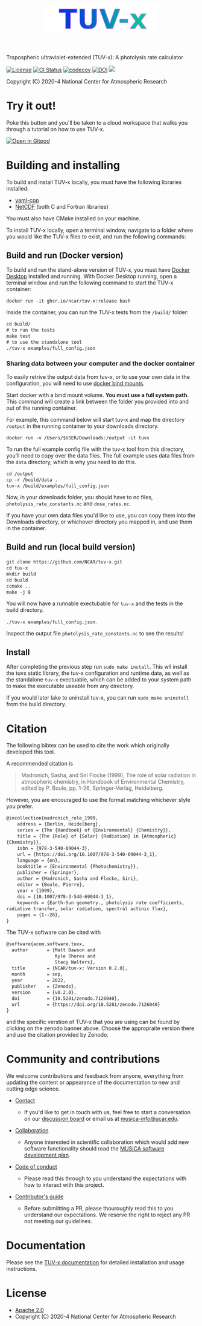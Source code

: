 <h1 align="center">
<img src="docs/source/_static/logo.svg" width="300">
</h1><br>

Tropospheric ultraviolet-extended (TUV-x): A photolysis rate calculator

[![License](https://img.shields.io/github/license/NCAR/tuv-x.svg)](https://github.com/NCAR/tuv-x/blob/main/LICENSE)
[![CI Status](https://github.com/NCAR/tuv-x/actions/workflows/test.yml/badge.svg)](https://github.com/NCAR/tuv-x/actions/workflows/test.yml)
[![codecov](https://codecov.io/gh/NCAR/tuv-x/branch/main/graph/badge.svg?token=H46AAEAQF9)](https://codecov.io/gh/NCAR/tuv-x)
[![DOI](https://zenodo.org/badge/396946468.svg)](https://zenodo.org/badge/latestdoi/396946468)
[![](https://img.shields.io/badge/Contribute%20with-Gitpod-908a85?logo=gitpod)](https://gitpod.io/#https://github.com/NCAR/tuv-x)

Copyright (C) 2020-4 National Center for Atmospheric Research

# Try it out!

Poke this button and you'll be taken to a cloud workspace that walks you through 
a tutorial on how to use TUV-x.

[![Open in Gitpod](https://gitpod.io/button/open-in-gitpod.svg)](https://gitpod.io/#https://github.com/NCAR/tuv-x)

# Building and installing
To build and install TUV-x locally, you must have the following libraries installed:

- [yaml-cpp](https://github.com/jbeder/yaml-cpp/)
- [NetCDF](https://www.unidata.ucar.edu/software/netcdf/) (both C and Fortran libraries)

You must also have CMake installed on your machine. 

To install TUV-x locally,
open a terminal window, navigate to a folder where you would like the TUV-x files to exist,
and run the following commands:

## Build and run (Docker version)

To build and run the stand-alone version of TUV-x, you must have [Docker Desktop](https://www.docker.com/get-started) installed and running. With Docker Desktop running, open a terminal window and run the following command to start the TUV-x container:

```
docker run -it ghcr.io/ncar/tuv-x:release bash
```

Inside the container, you can run the TUV-x tests from the `/build/` folder:

```
cd build/
# to run the tests
make test
# to use the standalone tool
./tuv-x examples/full_config.json
```

### Sharing data between your computer and the docker container

To easily retrive the output data from tuv-x, or to use your own data in the configuration,
you will need to use [docker bind mounts](https://docs.docker.com/storage/bind-mounts/).

Start docker with a bind mount volume. **You must use a full system path.** 
This command will create a link between the folder you provided into and out of the running container.

For example, this command below will start tuv-x and map the directory `/output` in the running container
to your downloads directory.
```
docker run -v /Users/$USER/Downloads:/output -it tuvx
```

To run the full example config file with the tuv-x tool from this directory, you'll need to copy over the data files.
The full example uses data files from the `data` directory, which is why you need to do this.

```
cd /output
cp -r /build/data .
tuv-x /build/examples/full_config.json
```

Now, in your downloads folder, you should have to nc files, `photolysis_rate_constants.nc` and `dose_rates.nc`.

If you have your own data files you'd like to use, you can copy them into the Downloads directory, or whichever directory you mapped in, and use them in the container.


## Build and run (local build version)

```
git clone https://github.com/NCAR/tuv-x.git
cd tuv-x
mkdir build
cd build
ccmake ..
make -j 8
```

You will now have a runnable exectubable for `tuv-x` and the tests in the build directory.

`./tuv-x examples/full_config.json`.

Inspect the output file `photolysis_rate_constants.nc` to see the results!

## Install

After completing the previous step run `sudo make install`.
This wll install the tuvx static library, the tuv-x configuration
and runtime data, as well as the standalone `tuv-x` exectuable, which can be
added to your system path to make the executable useable from any directory.

If you would later lake to uninstall tuv-x, you can run
`sudo make uninstall` from the build directory. 


# Citation

The following bibtex can be used to cite the work which originally developed
this tool.

A recommended citation is 

> Madronich, Sasha, and Siri Flocke (1999), The role of solar radiation in atmospheric chemistry, in Handbook of Environmental Chemistry, edited by P. Boule, pp. 1-26, Springer-Verlag, Heidelberg.

However, you are encouraged to use the format matching whichever style
you prefer.

```
@incollection{madronich_role_1999,
	address = {Berlin, Heidelberg},
	series = {The {Handbook} of {Environmental} {Chemistry}},
	title = {The {Role} of {Solar} {Radiation} in {Atmospheric} {Chemistry}},
	isbn = {978-3-540-69044-3},
	url = {https://doi.org/10.1007/978-3-540-69044-3_1},
	language = {en},
	booktitle = {Environmental {Photochemistry}},
	publisher = {Springer},
	author = {Madronich, Sasha and Flocke, Siri},
	editor = {Boule, Pierre},
	year = {1999},
	doi = {10.1007/978-3-540-69044-3_1},
	keywords = {Earth-Sun geometry., photolysis rate coefficients, radiative transfer, solar radiation, spectral actinic flux},
	pages = {1--26},
}
```

The TUV-x software can be cited with

```
@software{acom.software.tuvx,
  author       = {Matt Dawson and
                  Kyle Shores and
                  Stacy Walters},
  title        = {NCAR/tuv-x: Version 0.2.0},
  month        = sep,
  year         = 2022,
  publisher    = {Zenodo},
  version      = {v0.2.0},
  doi          = {10.5281/zenodo.7126040},
  url          = {https://doi.org/10.5281/zenodo.7126040}
}
```

and the specific verstion of TUV-x that you are using can be found by
clicking on the zenodo banner above. Choose the appropraite version there
and use the citation provided by Zenodo.

# Community and contributions
We welcome contributions and feedback from anyone, everything from updating
the content or appearance of the documentation to new and
cutting edge science.

- [Contact](https://github.com/NCAR/tuv-x/discussions)
  - If you'd like to get in touch with us, feel free to start a conversation
on our [discussion board](https://github.com/NCAR/tuv-x/discussions) 
or email us at musica-info@ucar.edu. 

- [Collaboration](https://github.com/NCAR/musica/blob/main/docs/Software%20Development%20Plan.pdf)
  - Anyone interested in scientific collaboration
which would add new software functionality should read the [MUSICA software development plan](https://github.com/NCAR/musica/blob/main/docs/Software%20Development%20Plan.pdf).

- [Code of conduct](https://ncar.github.io/tuv-x/contributing/code_of_conduct.html)
  - Please read this through to you understand the expectations with how to interact with this project.

- [Contributor's guide](https://ncar.github.io/tuv-x/contributing/contributors_guide.html)
  - Before submiitting a PR, please thouroughly read this to you understand our expectations. We reserve the right to reject any PR not meeting our guidelines.


# Documentation
Please see the [TUV-x documentation](https://ncar.github.io/tuv-x/) for detailed
installation and usage instructions.

# License

- [Apache 2.0](/LICENSE)
- Copyright (C) 2020-4 National Center for Atmospheric Research
